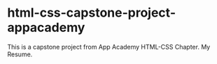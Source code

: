 # html-css-capstone-project-appacademy
This is a capstone project from App Academy HTML-CSS Chapter. My Resume.
